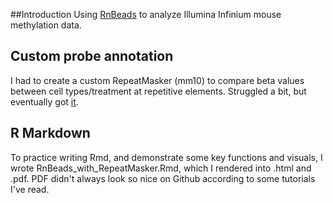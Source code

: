 ##Introduction
Using [RnBeads](https://genomebiology.biomedcentral.com/articles/10.1186/s13059-019-1664-9) to analyze Illumina Infinium mouse methylation data.  

## Custom probe annotation
I had to create a custom RepeatMasker (mm10) to compare beta values between cell types/treatment at repetitive elements. Struggled a bit, but eventually got [it](https://github.com/epigen/RnBeads/issues/34).

## R Markdown
To practice writing Rmd, and demonstrate some key functions and visuals, I wrote RnBeads_with_RepeatMasker.Rmd, which I rendered into .html and .pdf. PDF didn't always look so nice on Github according to some tutorials I've read.

